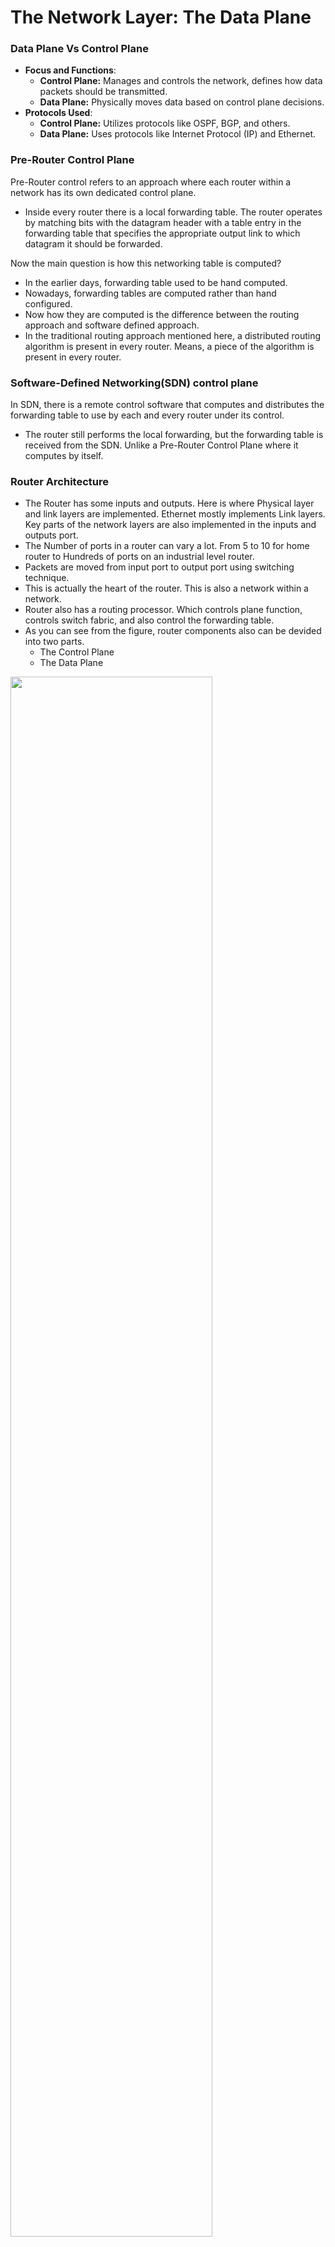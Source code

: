 # The Network Layer: The Data Plane
### Data Plane Vs Control Plane
- **Focus and Functions**:
  - **Control Plane:** Manages and controls the network, defines how data 
  packets should be transmitted.
  - **Data Plane:** Physically moves data based on control plane decisions.
- **Protocols Used**:
  - **Control Plane:** Utilizes protocols like OSPF, BGP, and others.
  - **Data Plane:** Uses protocols like Internet Protocol (IP) and Ethernet.

### Pre-Router Control Plane
Pre-Router control refers to an approach where each router within 
a network has its own dedicated control plane.

- Inside every router there is a local forwarding table. The router operates
by matching bits with the datagram header with a table entry in the forwarding
table that specifies the appropriate output link to which datagram it should
be forwarded.

Now the main question is how this networking table is computed?
- In the earlier days, forwarding table used to be hand computed.
- Nowadays, forwarding tables are computed rather than hand configured.
- Now how they are computed is the difference between the routing approach
and software defined approach.
- In the traditional routing approach mentioned here, a distributed 
routing algorithm is present in every router. Means, a piece of the algorithm
is present in every router.

### Software-Defined Networking(SDN) control plane
In SDN, there is a remote control software that computes 
and distributes the forwarding table to use by each and every router under
its control.

- The router still performs the local forwarding, but the forwarding table
is received from the SDN. Unlike a Pre-Router Control Plane where it computes
by itself.

### Router Architecture
- The Router has some inputs and outputs. Here is where Physical layer and link layers
are implemented. Ethernet mostly implements Link layers. Key parts of the
network layers are also implemented in the inputs and outputs port.
- The Number of ports in a router can vary a lot. From 5 to 10 for home router to
Hundreds of ports on an industrial level router.
- Packets are moved from input port to output port using switching technique.
- This is actually the heart of the router. This is also a network within
a network.
- Router also has a routing processor. Which controls plane function, controls
switch fabric, and also control the forwarding table.
- As you can see from the figure, router components also can be devided into
two parts. 
  - The Control Plane
  - The Data Plane

<img src="images/Router-structure.png" style="width:80%;height:80%;"> <br>

### Input port functions
- **The line termination function:** This part is responsible for receiving
bit level transmission for receiving over the physical medium which is copper,
fiber or wireless. 
- **Link Layer:** Then there are link level functions, where bits are 
assembled in link layer frame. Like Ethernet.
- **Network layer function:** Finally, there are network layer functions here.
Packet ques may form here.
  - The most important part of the input port is to look up and forwarding
  functions. Determining the output port. To which port it will be forwarded.

<img src="images/Router-structure.png" style="width:80%;height:80%;"> <br>

This look up and forwarding is match plus action behavior. There are two
types of forwarding:
1. **Destination-based forwarding:** forward only based on destination
IP address (traditional).
2. **Generalized forwarding:** Forward based on any set of header field
values.

<img src="images/destination_based_forwarding.png" style="width:80%;height:80%;"> <br>

As from the table, we can see certain ranges has been booked. But what 
happens if the ranges intercept?

### Longest prefix matching
- Longest Prefix Matching (also known as Maximum Prefix Length Match) is an
algorithm used by routers in Internet Protocol (IP) networking to select 
an entry from a routing table.
#### How does Longest Prefix Matching work
- When a router receives an IP packet, it compares the destination IP 
address bit-by-bit with the prefixes in its routing table.
- The router selects the prefix with the most matching bits as the one to 
use for forwarding.
- Essentially, it prefers the longest prefix (i.e., the most specific prefix) 
that matches the destination IP address.

#### Examples of Longest Prefix Matching
1. **Example 1**:
  - Imagine the router receives an IP packet with the destination address 
**192.168.2.82**.
  - In binary, the IP address looks like this:
    - Destination IP address (binary): **11000000.10101000.00000010
    .01010010**
  - The router has the following prefixes in its routing table:
    - **192.168.2.80/29** (binary: **11000000.10101000.00000010.01010000**)
    - **192.168.2.64/27** (binary: **11000000.10101000.00000010.01000000**)
    - **192.168.2.0/24** (binary: **11000000.10101000.00000010.00000000**)
    - All of the prefixes above match our destination IP address. However, 
    if we compare the bits, we find that **192.168.2.80/29** matches the most 
    bits with IP address **192.168.2.82**. Therefore, this is our **“longest 
    prefix”** for this destination.

2. **Example 2**:
  - Now, consider an IP packet with the destination address **10.4.1.62**.
  - In binary, the IP address looks like this:
    - Destination IP address (binary): **00001010.00000100.00000001.00111110**
  - The router's routing table includes these prefixes:
    - **10.4.1.32/27** (binary: **00001010.00000100.00000001.00100000**)
    - **10.4.1.0/24** (binary: **00001010.00000100.00000001.00000000**)
    - **10.0.0.0/8** (binary: **00001010.00000000.00000000.00000000**)
  - Among these, **10.4.1.32/27** is the closest match to the destination 
IP address.

- Longest Prefix Matching often performed in `Ternary content addressable
memories (TCAM)`
  - Matching with prefix and retrieving the proper addressing table is done
  within one clock cycle.

### Switching Fabric
Switching Fabric is on the very heart of the router. Its job is to switch
packets from the input side to the output side of the switching fabric.
In other words, its job is to move packets from input port to output port
that has been determined by the longest prefix match.

- **Switching Fabric:** One of the most important fabric of switching is 
the switching rate. It is the rate at which packets can be transferred
from inputs to outputs.

**Three major types of switching fabrics:**
1. Memory:
   - The first routers were traditionally computers.
   - So the Switching between the input and output ports was direct
   control of CPU. It was a sort of routing processor.
   - The input port and output ports were operated as traditional IO
   devices in a traditional operating system.
   - The input port with an arriving packet will signal the CPU via
   interrupt. So that, the packet could be buffered from input to
   the processor memory.
   - The CPU will look for the appropiate port in the forwarding table
   - And write that content into the output buffer.
2. Bus:
   - Rather than taking a packet from input port to memory and from memory
   to output port, switching via BUS switches that intermediary and allows
   an input packet to directly write the output port buffer.
   - In this case the switching speed is limited to BUS bandwidth.
3. Interconnection network: This part is the most used switching fabric.
   - In the interconnection network, there are crossbar switches which 
   connect us from N input to N output.
   - Multi-stage switching networks are used
   - These multi-stage switch networks are made up by interconnecting smaller
   size switch elements both serially with multiple linear stages and in
   parallel across a given stage.
   - Fragment datagram into fixed length cells on entry.
   - switch cells through the fabric, reassemble datagram at exit.
   - As we have learned, parallelism can be exploited to build high
   performant switches such as a single router can habe 100's of Tbps
   bandwidth.

### Input port queuing
- When multiple input ports send packets to the same output port 
simultaneously, we need to deal with the fact that the input arrival rate 
is higher than the output departure rate. 
- This phenomenon is also named as, Head of the line blocking. HOL occurs
when packets from different input ports want to go the same output port.

<img src="images/HOL-blocking.png" style="width:80%;height:80%;"> <br>

### Output port queuing
- In output, bits can arrive in the N*R rate to the switch fabric, but the
bits can only be drained or transmitted out at the rate of R.
- When the arrival rate exceeds the departure rate, the buffer will fail, since
the buffers are finite; there may not be enough buffer space. Hence,
there can be packet loss.
- It's right at the output port where packet loss occurs.
  - Since there is finite buffer space, we need to drop some packets.
  If we are dropping some packets, we need to figure out a `DROP POLICY`
  on which packets to drop.
  - As there will be many packets in the buffer, we also need to figure
  out to which packet should be prioritized more than the others. We can
  call it, `Schedule Decipline`.

### Packet Scheduling
#### First come first serve (FCFS)
- In FCFS, packets are transmitted in the order they arrive to the output
port. 
- It is also known as First in first out.

#### Priority
- Priority scheduling works as the name suggests.
- In the priority scheduling, packets arriving in the output queue are
classified in priority classes.
- The priority queue discipline will transmit a packet from the highest
priority class that has a non-empty queue. That is packet waiting for
transmission in the same priority class are typically done, in first come
first serve manner.
- Now one might ask how the priority classes are decided. It mostly
depends on the ISP.

#### Round Robin Scheduling
- Round Robin works almost as Priority scheduling
- When a packet arrives at the output buffer, it also classifies the packets
into different priority classes.
- In the round bin, servers cyclically scan different classes. For example,
RR will transmit a packet from priority class A, then B and then C. Say
priority class B has no packets queuing, RR will go scanning from A to C.

#### Weighted Fair Queuing
- WFQ is a generalized version of Round Robin.
- WFQ schedule serving classes in Round Robin manner. Say there are three
classes. First serving class 1, then serving class 2 and then serving class 3.
Repeating the service manner.
- Say an output has R throughput. In WFQ, a specific priority class will
receive at least `W(i)*R` throughput. 
- WFQ allows some type of bandwidth to be made on a per-class basis.

### Network Neutrality
Network neutrality, often referred to as net neutrality, is the principle 
that Internet service providers (ISPs) must treat all Internet 
communications equally. Some `clear and bright line rules are` -
- **No Blocking:** The ISP cannot block lawful content, applications and
services or non-harmful devices, subject to reasonable network management.
- **No Throttling:** Shall not impair or degrade lawful Internet traffic on
the basis of Internet Content, application or service.
- **No Paid Prioritization:** Shall not engage in paid prioritization.

### IPV4 Datagram
<img src="images/IP-Datagram.png" style="width:80%;height:80%;"> <br>

1. **Version Number**:
    - The first **4 bits** specify the IP protocol version of the datagram. 
   For IPv4, this value is set to **4**.
    - Different IP versions (such as IPv6) have distinct datagram formats.
    - The version number helps routers interpret the rest of the IP datagram.

2. **Header Length**:
    - These next **4 bits** determine where the actual data begins within 
   the IP datagram.
    - Since IPv4 datagrams can include variable-length options, this field 
   specifies the start of the data.
    - Most typical IPv4 datagrams have a **20-byte header**.

3. **Type of Service (TOS)**:
    - The TOS bits allow differentiation between various types of IP 
   datagrams.
    - For example, real-time datagrams (used by IP telephony) can be 
   distinguished from non-real-time traffic (like FTP).
    - The specific level of service is determined by the router's 
   administrator.

4. **Datagram Length**:
    - This field represents the total length of the IP datagram (including 
   both header and data), measured in **bytes**.
    - It is a **16-bit** value, allowing a theoretical maximum size of 
   **65,535 bytes**.
    - However, actual datagrams are rarely larger than **1,500 bytes**.

5. **Identifier, Flags, and Fragmentation Offset**:
    - These three fields relate to **IP fragmentation**:
        - **Identifier**: Helps reassemble fragmented datagrams.
        - **Flags**: Indicate whether fragmentation is needed or if more 
      fragments follow.
        - **Fragmentation Offset**: Specifies the position of each 
      fragment within the original datagram.

6. **Time-to-Live (TTL)**:
    - The TTL field ensures that datagrams do not circulate indefinitely 
   due to routing loops.
    - Each router decrements the TTL by one; if it reaches **0**, the 
   datagram is dropped.

7. **Protocol**:
    - Used only at the final destination.
    - Indicates the specific transport-layer protocol to which the data 
   portion of the IP datagram should be passed.
    - For example, a value of **6** indicates TCP, while **17** indicates 
   UDP.

### Classful IP addressing
**Classful IP addressing** is a method of **IP address allocation** in 
which IP addresses are divided into predefined classes. These classes are 
designated by the first few bits of the IP address, determining both the 
network and host portions of the address. Let's explore the details of 
class addressing:

1. **Class Divisions**:
    - Classful addressing divides the **IPv4 address space** (ranging from **0.0.0.0** 
   to **255.255.255.255**) into five classes: **A, B, C, D, and E**.
    - However, only classes **A, B, and C** are used for network hosts:
        - **Class A**: Suitable for very large networks. The network ID is 
      **8 bits** long, and the host ID is **24 bits** long. The first 
      octet's higher-order bit is always set to **0**. The default subnet 
      mask for Class A is **255.x.x.x**.
        - **Class B**: Assigned to medium-sized to large-sized networks. 
      The network ID is **16 bits** long, and the host ID is also **16 
      bits** long. The first octet's higher-order bits are always set to 
      **10**. The default subnet mask for Class B is **255.255.x.x**.
        - **Class C**: Suitable for small networks. The network ID is 
      **24 bits** long, and the host ID is **8 bits** long. The first 
      octet's higher-order bits are always set to **110**. The default 
      subnet mask for Class C is **255.255.255.x**.

2. **Class D and E**:
    - **Class D** (IP address range: **224.0.0.0 - 239.255.255.255**) is 
   reserved for **multicast** purposes.
    - **Class E** (IP address range: **240.0.0.0 - 255.255.255.255**) is 
   reserved for **future use**.

### Subnet
A **subnet**, or **subnetwork**, is a logical subdivision of an IP network. 
Here's how it works:

- **Purpose**: Subnetting makes networks more efficient by dividing a 
larger network into smaller segments.
- **Addressing Within Subnets**:
    - Computers within the same subnet share an identical group of the 
  most significant bits of their IP addresses.
    - This logical division results in two fields:
        - **Network Number (Routing Prefix)**: The part that indicates the
      network.
        - **Host Identifier**: The part that specifies a specific device 
      within that network.
    - For example:
        - The prefix **198.51.100.0/24** has a subnet mask of 
      **255.255.255.0**.
        - Addresses from **198.51.100.0** to **198.51.100.255** belong 
      to this subnet.

- **Routing and Efficiency**:
    - Traffic between subnets is routed through routers.
    - Subnetting ensures that packets take a direct route to their 
  destination without unnecessary detours.

### CIDR (Classless Inter Domain Routing) Address
- **CIDR** is a method of representing IP addresses and their associated 
subnet masks in a more flexible and concise way.
- In CIDR notation, an IP address is followed by a **slash (/)** and a 
number (e.g., **192.168.0.0/24**).
- The number after the slash represents the **prefix length** (also known 
as the **subnet mask length**), indicating how many bits are used for the 
network portion of the address.

### How CIDR Is Used for Subnetting:
Subnetting using CIDR involves borrowing bits from the host portion of 
the IP address to create smaller subnets. The number of bits borrowed 
determines the number of available subnets and the number of hosts per 
subnet. For example:

- Determine the number of bits needed to represent the required number of 
subnets.
  - We need to create 4 subnets, which requires 2 bits (2^2 = 4).
  
- Subtract the number of subnet bits from the total number of bits in the 
IP address to find out how many bits will remain for host addressing in 
each subnet.
  - Total bits: 32 (IPv4 address length)
  - Subnet bits: 2 (as we borrowed 2 bits for subnetting)
  - Host bits: 32 - 2 = 30 bits for host addressing in each subnet
- Calculate the new subnet mask.
  - The default subnet mask for a /24 network is 255.255.255.0.
  - To create 4 subnets, we borrow 2 bits, so the new subnet mask will have 
  two more bits set to 1. These bits represent the subnet portion.
  - In binary, the subnet mask becomes 11111111.11111111.11111111.11000000, 
  which translates to 255.255.255.192 in decimal notation (/26).
  
- Determine the ranges for the four subnets.
  - Since we've borrowed 2 bits for subnetting, the subnet ranges will 
  increment in multiples of 64 (2^6 = 64), as the last 6 bits 
  (from 26 to 32) will represent host addresses within each subnet.
  - Subnet 1: 192.168.1.0/26 (Range: 192.168.1.0 - 192.168.1.63)
  - Subnet 2: 192.168.1.64/26 (Range: 192.168.1.64 - 192.168.1.127)
  - Subnet 3: 192.168.1.128/26 (Range: 192.168.1.128 - 192.168.1.191)
  - Subnet 4: 192.168.1.192/26 (Range: 192.168.1.192 - 192.168.1.255)

- P.S: In Every subnetwork, 2-bits are reserved for network address and
broadcast address.

### DHCP client-server handshake
- **STEP-1** In the first step, the arriving client broadcasts a DHCP message which will
be received on the interfaces on all of the hosts and routers in the subnet
that it is attaching.
  - The discovery message basically says, is there a DHCP message out
  there? This is a form of service discovery. The host the service it
  needs, DHCP. So it sends out the message to broadcast to discover the
  server that can provide DHCP service.
  - DHCP runs over UDP. The client uses port 68, and the server will use
  port 67.
  - In other words, the server will be listening to port 67 for incoming
  DHCP messages.
  - <img src="images/dhcp-discovery.png" style="width:80%;height:80%;"> <br>
    - From the picture we can see, the source has an IP address of 0.0.0.0
    with port 68.
    - The destination has an IP address of 255.255.255.255 with port 67.
    - The discovery message also has a transaction ID: 654
    - This transaction ID is necessary as the DHCP server will also
    respond to the subsequent message with this transaction ID.
    
- **STEP-2:** Then the DHCP server replies with offer message. The response
is sort of like, `Hey I am a DHCP server and here is the IP address you can
use.`
  - <img src="images/dhcp-server-2.png" style="width:80%;height:80%;"> <br>
    - The DHCP offer message comes from 223.1.2.5 and from port 67.
    - The offer message has been broadcast on all interfaces on the
    subnet which is notated by 255.255.255.255 destination server.
    - The DHCP message contains the IP address (223.1.2.4) which the requesting host
    can use.
    - The lifetime of this IP address is 3600sec.
    - Note that, the transaction ID matches the transaction ID of the
    initial offer message.
    
- **STEP-3:** Now step two mentioned above could be optional.
    - Now the client comes with his own IP address which he may get from
  the previous request.
    - It contains the IP address the HOST is proposing to use.
    - Also, the lifetime it wants to have
- **STEP-4:** The final message is the ACK message from the server saying
    that you can use the IP address for the given lifetime.

#### Static vs DHCP Routing
**Static IP Addressing**:
- Involves manually assigning a fixed IP address to a device.
- The IP address does not change even if the device reboots.
- It's typically used for servers hosting websites, email, VPN, and FTP 
services.
- Each device has its own address with no overlap, and network 
administrators must avoid using the same IP address again.
- Requires manual configuration of the IP address, subnet mask, default 
gateway, and DNS server.

**DHCP**:
- A protocol for assigning dynamic IP addresses to devices on a network.
- The IP address can change when the device reconnects to the network.
- Simplifies the process of connecting new devices to a network as the 
DHCP server automatically provides the IP address, subnet mask, default 
gateway, and DNS server.
- Useful in environments with a large number of transient devices, like 
Wi-Fi hotspots or BYOD workplaces.

### Private vs Public IP address
| Feature | Public IP Address | Private IP Address |
|---------|-------------------|--------------------|
| **Definition** | An IP address used to communicate outside the network, assigned by the ISP. | An IP address used to communicate within the same network, usually assigned by the router. |
| **Assignment** | Provided by an Internet Service Provider (ISP). | Assigned by a local network's router to devices within its network. |
| **Types** | Can be Dynamic (changes over time) or Static (permanent). | Unique within the local network but can be reused in different networks. |
| **Visibility** | Visible on the Internet, can be traced back to the ISP. | Only visible within the local network, not on the Internet. |
| **Security** | Subject to attacks, additional security measures needed. | More secure, as it's not exposed directly to the Internet. |
| **Usage** | Used for communication over the Internet. | Used for communication within a private network. |
| **Example Range** | 1.0.0.0 to 223.255.255.255. | 10.0.0.0 to 10.255.255.255, 172.16.0.0 to 172.31.255.255, 192.168.0.0 to 192.168.255.255. |

### NAT (Network Address Translation)
Network Address Translation (NAT) is a network protocol used to modify network 
address information in the IP header of packets while they are in transit across 
a traffic routing device. Here's a brief overview of NAT:

- **Purpose**: NAT was originally designed to extend the life of IPv4 by 
conserving the limited number of available public IP addresses. It allows 
multiple devices on a local network to share a single public IP 
address when accessing the internet.

- **Function**: It translates the private IP addresses of devices within a 
local network to a public IP address and vice versa. This process happens as 
the data packets move between the network and the internet.

- **Benefits**: NAT helps maintain privacy of the internal network and can aid 
in network security by keeping internal IP addresses hidden from the external 
network.

### How does NAT work?
<img src="images/dhcp-server-2.png" style="width:80%;height:80%;"> <br>

1. Host 10.0.0.1 from port 3345 sends datagram to 128.119.40.186
in the port 80. 
2. Datagram then reaches the router which then changes the source
IP address from 10.0.0.1, port number 3345 to 138.76.29.7, port
number 5001.
3. Then the remote host replied. Note that the reply arrived 138.76.29.7, 
port number 5001 in the NAT router.
4. Using the destination IP address, the router then looks into the
forwarding table. Then it replaces the destination IP address with
the local IP address. After replacing the datagram, it forwards
the datagram to the device connected to the local network.

### IPV6 Datagram format
<img src="images/IPV6-DatagramFormat.png" style="width:80%;height:80%;"> <br>

- **Version (4 bits)**: Indicates the version of the Internet Protocol 
used, which is 6 for IPv6.
- **Traffic Class (8 bits)**: Used to differentiate between packets with 
different priorities and types of service.
- **Flow Label (20 bits)**: Used to label packets belonging to the same 
flow, allowing for special handling by routers.
- **Payload Length (16 bits)**: Specifies the size of the payload, 
including any extension headers.
- **Next Header (8 bits)**: Identifies the type of header immediately 
following the IPv6 header.
- **Hop Limit (8 bits)**: Replaces the Time to Live (TTL) field from 
IPv4, indicating the maximum number of hops allowed for the packet.
- **Source Address (128 bits)**: The IP address of the sending node.
- **Destination Address (128 bits)**: The IP address of the receiving 
node.

### Transitioning from IPV4 to IPV6
- The transition from IPV4 to IPV6 turned out to be not so easy to
implement.
- The best methodology is to IPV4 and IPV6 coexist.
- The key to IPV4 and IP6 to coexist together is **tunneling**.
- Let's say there are two Routers connected with each other via IPV4
network. They both can do IPV4 and IPV6.
- The process is to put IPV6 datagram into IPV4 payload. This process
is called tunneling.

#### Example of tunneling
- We have a multiple router situation.
  - Router A and F only support IPV6.
  - Router B and E support IPV4 and IPV6.
  - Router C and D only support IPV4.

- A's forwarding table says, A's next hop is router B. Hence, it is
forwarded to B. Please note, in the source it says the source address is
A, and the destination address is F. The flow is X, which only exists
in IPV6.
- When the packet arrives in router B, it looks in it's forwarding table
and sees the next hop router is router E. Now, it sees that both routers
B and E are connected via IPV4.
  - As a matter of fact, in the forwarding table it will be written,
   to get to router F, forward this packet to router E's IPV4 tunnel.
  - Hence, it creates an IPV4 datagram, sends it to E while putting IPV6's
  datagram into its payload. Then it forwards its datagram to the
  tunnel.
- Then the IPV4 datagram is forwarded from B to E with the mechanism
we already knew before.
- When the packet arrives router E, it sees the packet is meant for him
  - Now, then it looks inside the packet and sees, the IPV6 datagram
  into its payload.
  - After seeing the IPV6 datagram, it sees that is it meant for router
  F. It then looks into its forwarding table, and then forwards the
  table to F.

<img src="images/tunneling.png" style="width:80%;height:80%;"> <br>

### Flow table abstraction
Flow table abstraction refers to the simplification of 
the complex process of packet-forwarding decisions into a set of rules 
known as flow entries. These flow entries are stored in a flow table 
within a network switch or router.

#### Match plus action
- **Match:** This part involves checking the incoming network packets against 
predefined criteria in the flow table. The criteria can include various 
packet fields such as source and destination IP addresses, TCP/UDP ports, 
and more. If a packet’s header information matches the criteria, then the 
corresponding action is taken.

- **Action:** If there’s a match, the action part defines what to do with the 
packet. Actions can include forwarding the packet to a specific port, 
modifying the packet header, dropping the packet, or sending it to the 
SDN controller for further processing.

### Open Flow
OpenFlow is a protocol that allows a network controller to interact directly 
with the forwarding plane of network devices such as switches and routers, 
both physical and virtual (hypervisor-based). 

1. When the first packet from Host A arrives at the switch, the switch doesn't 
know what to do with it, so it sends the packet to the SDN(Software Designed
Network) controller.
2. The controller uses its network-wide view to decide the best path for the 
packet. It then installs a flow entry in the switch's flow table, telling it 
how to handle such packets.
3. The flow entry might say, "All packets from Host A to Host B with a 
specific header pattern should be forwarded through port 3."
4. The switch then processes the packet according to this rule and forwards 
all subsequent similar packets without contacting the controller.